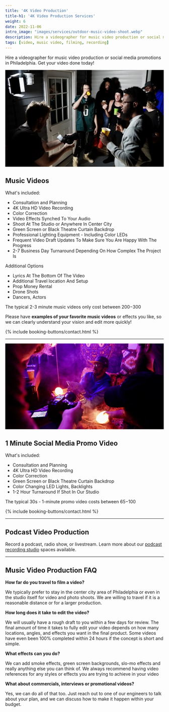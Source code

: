 ```yaml
---
title: '4K Video Production'
title-h1: '4K Video Production Services'
weight: 6
date: 2022-11-06
intro_image: "images/services/outdoor-music-video-shoot.webp"
description: Hire a videographer for music video production or social media promotions in Philadelphia. Get your video done today with Sounds Like Soma
tags: [video, music video, filming, recording]
---
```

Hire a videographer for music video production or social media promotions in Philadelphia. Get your video done today!

<img src="/images/services/outdoor-music-video-shoot.webp" loading="lazy" title="Music Video Shoot On Balcony" alt="Music Video Shoot on Balcony" />

## Music Videos

What's included:

- Consultation and Planning
- 4K Ultra HD Video Recording
- Color Correction
- Video Effects Synched To Your Audio
- Shoot At The Studio or Anywhere In Center City
- Green Screen or Black Theatre Curtain Backdrop
- Professional Lighting Equipment - Including Color LEDs
- Frequent Video Draft Updates To Make Sure You Are Happy With The Progress
- 2-7 Business Day Turnaround Depending On How Complex The Project Is

Additional Options

- Lyrics At The Bottom Of The Video
- Additional Travel location And Setup
- Prop Money Rental
- Drone Shots
- Dancers, Actors

The typical 2-3 minute music videos only cost between $200-$300

Please have **examples of your favorite music videos** or effects you like, so we can clearly understand your vision and edit more quickly!

<p>{% include booking-buttons/contact.html %}</p>

- - -

<img src="/images/services/philly-music-video-production.webp" loading="lazy" title="Philly Music Video Production" alt="Camera recording rapper smoking in studio" />

## 1 Minute Social Media Promo Video

What's included:

- Consultation and Planning
- 4K Ultra HD Video Recording
- Color Correction
- Green Screen or Black Theatre Curtain Backdrop
- Color Changing LED Lights, Backlights
- 1-2 Hour Turnaround If Shot In Our Studio 

The typical 30s - 1-minute promo video costs between $65-$100

<p>{% include booking-buttons/contact.html %}</p>

- - -

## Podcast Video Production

Record a podcast, radio show, or livestream. Learn more about our <a href="/services/podcast-recording-studios/" target="Podcast recording studios">podcast recording studio</a> spaces available.

- - -

## Music Video Production FAQ

**How far do you travel to film a video?**

We typically prefer to stay in the center city area of Philadelphia or even in the studio itself for video and photo shoots. We are willing to travel if it is a reasonable distance or for a larger production.

**How long does it take to edit the video?**

We will usually have a rough draft to you within a few days for review. The final amount of time it takes to fully edit your video depends on how many locations, angles, and effects you want in the final product. Some videos have even been 100% completed within 24 hours if the concept is short and simple.

**What effects can you do?**

We can add smoke effects, green screen backgrounds, slo-mo effects and really anything else you can think of. We always recommend having video references for any styles or effects you are trying to achieve in your video

**What about commercials, interviews or promotional videos?**

Yes, we can do all of that too. Just reach out to one of our engineers to talk about your plan, and we can discuss how to make it happen within your budget.